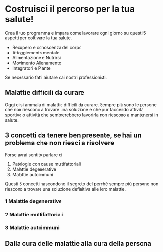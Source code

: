 # Costruisci il percorso per la tua salute! 

Crea il tuo programma  e impara come lavorare ogni giorno su questi 5 aspetti per coltivare la tua salute.

 - Recupero e conoscenza del corpo
 - Atteggiemento mentale
 - Alimentazione e Nutrirsi
 - Movimento Allenamento
 - Integratori e Piante

Se necessario fatti aiutare dai nostri professionisti.

## Malattie difficili da curare

Oggi ci si ammala di malattie difficili da curare. Sempre più sono le persone che non riescono a trovare una soluzione e che pur faccendo attività sportive o attività che sembrerebbero favorirla non riescono a mantenersi  in salute.

## 3 concetti da tenere ben presente, se hai un problema che non riesci a risolvere

Forse avrai sentito parlare di 

 1. Patologie con cause multifattoriali  
 2. Malattie degenerative 
 3. Malattie autoimmuni

Questi 3 concetti nascondono il segreto del perchè sempre più persone non riescono a trovare una soluzione definitiva alle loro malattie.

### 1 Malattie degenerative

### 2 Malattie multifattoriali

### 3 Malattie autoimmuni



## Dalla cura delle malattie alla cura della persona



 
<!--stackedit_data:
eyJoaXN0b3J5IjpbMjAzMjU1ODEyOCwtNjgzODYzMjc3LDIwMj
czNjEwODFdfQ==
-->